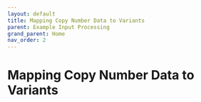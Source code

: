 ```yaml
---
layout: default
title: Mapping Copy Number Data to Variants
parent: Example Input Processing
grand_parent: Home
nav_order: 2
---
```

# Mapping Copy Number Data to Variants